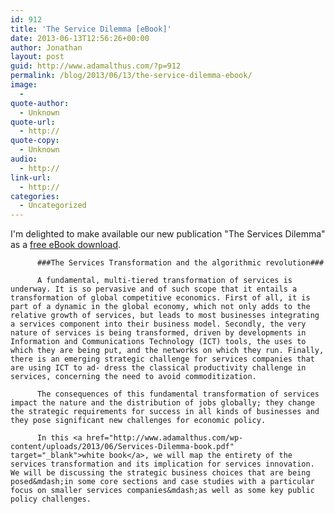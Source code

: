 ```yaml
---
id: 912
title: 'The Service Dilemma [eBook]'
date: 2013-06-13T12:56:26+00:00
author: Jonathan
layout: post
guid: http://www.adamalthus.com/?p=912
permalink: /blog/2013/06/13/the-service-dilemma-ebook/
image:
  -
quote-author:
  - Unknown
quote-url:
  - http://
quote-copy:
  - Unknown
audio:
  - http://
link-url:
  - http://
categories:
  - Uncategorized
---
```

I'm delighted to make available our new publication "The Services Dilemma" as a <a title="The Service Dilemma" href="http://www.adamalthus.com/wp-content/uploads/2013/06/Services-Dilemma-book.pdf" target="_blank">free eBook download</a>.

          ###The Services Transformation and the algorithmic revolution###

          A fundamental, multi-tiered transformation of services is underway. It is so pervasive and of such scope that it entails a transformation of global competitive economics. First of all, it is part of a dynamic in the global economy, which not only adds to the relative growth of services, but leads to most businesses integrating a services component into their business model. Secondly, the very nature of services is being transformed, driven by developments in Information and Communications Technology (ICT) tools, the uses to which they are being put, and the networks on which they run. Finally, there is an emerging strategic challenge for services companies that are using ICT to ad- dress the classical productivity challenge in services, concerning the need to avoid commoditization.

          The consequences of this fundamental transformation of services impact the nature and the distribution of jobs globally; they change the strategic requirements for success in all kinds of businesses and they pose significant new challenges for economic policy.
          
          In this <a href="http://www.adamalthus.com/wp-content/uploads/2013/06/Services-Dilemma-book.pdf" target="_blank">white book</a>, we will map the entirety of the services transformation and its implication for services innovation. We will be discussing the strategic business choices that are being posed&mdash;in some core sections and case studies with a particular focus on smaller services companies&mdash;as well as some key public policy challenges.
